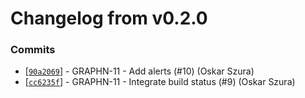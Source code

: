 # Changelog from v0.2.0
### Commits
* [[`90a2069`](http://github.com/oskarszura/graphen/commit/90a20696581e41c8f30d05fa1f70a3770d6ddf6d)] - GRAPHN-11 - Add alerts (#10) (Oskar Szura)
* [[`cc6235f`](http://github.com/oskarszura/graphen/commit/cc6235f1fdf0d43bafafb26b1e1dc08d3405ffdc)] - GRAPHN-11 - Integrate build status (#9) (Oskar Szura)